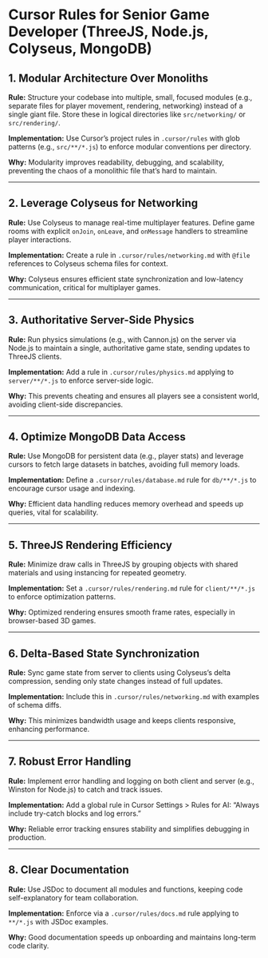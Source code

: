 # Cursor Rules for Senior Game Developer (ThreeJS, Node.js, Colyseus, MongoDB)

## 1. Modular Architecture Over Monoliths
**Rule:** Structure your codebase into multiple, small, focused modules (e.g., separate files for player movement, rendering, networking) instead of a single giant file. Store these in logical directories like `src/networking/` or `src/rendering/`.

**Implementation:** Use Cursor’s project rules in `.cursor/rules` with glob patterns (e.g., `src/**/*.js`) to enforce modular conventions per directory.

**Why:** Modularity improves readability, debugging, and scalability, preventing the chaos of a monolithic file that’s hard to maintain.

---

## 2. Leverage Colyseus for Networking
**Rule:** Use Colyseus to manage real-time multiplayer features. Define game rooms with explicit `onJoin`, `onLeave`, and `onMessage` handlers to streamline player interactions.

**Implementation:** Create a rule in `.cursor/rules/networking.md` with `@file` references to Colyseus schema files for context.

**Why:** Colyseus ensures efficient state synchronization and low-latency communication, critical for multiplayer games.

---

## 3. Authoritative Server-Side Physics
**Rule:** Run physics simulations (e.g., with Cannon.js) on the server via Node.js to maintain a single, authoritative game state, sending updates to ThreeJS clients.

**Implementation:** Add a rule in `.cursor/rules/physics.md` applying to `server/**/*.js` to enforce server-side logic.

**Why:** This prevents cheating and ensures all players see a consistent world, avoiding client-side discrepancies.

---

## 4. Optimize MongoDB Data Access
**Rule:** Use MongoDB for persistent data (e.g., player stats) and leverage cursors to fetch large datasets in batches, avoiding full memory loads.

**Implementation:** Define a `.cursor/rules/database.md` rule for `db/**/*.js` to encourage cursor usage and indexing.

**Why:** Efficient data handling reduces memory overhead and speeds up queries, vital for scalability.

---

## 5. ThreeJS Rendering Efficiency
**Rule:** Minimize draw calls in ThreeJS by grouping objects with shared materials and using instancing for repeated geometry.

**Implementation:** Set a `.cursor/rules/rendering.md` rule for `client/**/*.js` to enforce optimization patterns.

**Why:** Optimized rendering ensures smooth frame rates, especially in browser-based 3D games.

---

## 6. Delta-Based State Synchronization
**Rule:** Sync game state from server to clients using Colyseus’s delta compression, sending only state changes instead of full updates.

**Implementation:** Include this in `.cursor/rules/networking.md` with examples of schema diffs.

**Why:** This minimizes bandwidth usage and keeps clients responsive, enhancing performance.

---

## 7. Robust Error Handling
**Rule:** Implement error handling and logging on both client and server (e.g., Winston for Node.js) to catch and track issues.

**Implementation:** Add a global rule in Cursor Settings > Rules for AI: “Always include try-catch blocks and log errors.”

**Why:** Reliable error tracking ensures stability and simplifies debugging in production.

---

## 8. Clear Documentation
**Rule:** Use JSDoc to document all modules and functions, keeping code self-explanatory for team collaboration.

**Implementation:** Enforce via a `.cursor/rules/docs.md` rule applying to `**/*.js` with JSDoc examples.

**Why:** Good documentation speeds up onboarding and maintains long-term code clarity.
